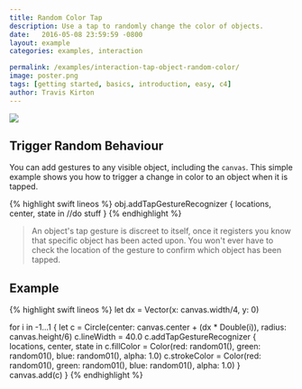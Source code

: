 ```yaml
---
title: Random Color Tap
description: Use a tap to randomly change the color of objects.
date:   2016-05-08 23:59:59 -0800
layout: example
categories: examples, interaction

permalink: /examples/interaction-tap-object-random-color/
image: poster.png
tags: [getting started, basics, introduction, easy, c4]
author: Travis Kirton
---
```

![](tap-object-random-color.png)

## Trigger Random Behaviour
You can add gestures to any visible object, including the `canvas`. This simple example shows you how to trigger a change in color to an object when it is tapped. 

{% highlight swift lineos %}
obj.addTapGestureRecognizer { locations, center, state in
    //do stuff
}
{% endhighlight %}

> An object's tap gesture is discreet to itself, once it registers you know that specific object has been acted upon. You won't ever have to check the location of the gesture to confirm which object has been tapped.

## Example
{% highlight swift lineos %}
let dx = Vector(x: canvas.width/4, y: 0)

for i in -1...1 {
    let c = Circle(center: canvas.center + (dx * Double(i)), radius: canvas.height/6)
    c.lineWidth = 40.0
    c.addTapGestureRecognizer { locations, center, state in
        c.fillColor = Color(red: random01(), green: random01(), blue: random01(), alpha: 1.0)
        c.strokeColor = Color(red: random01(), green: random01(), blue: random01(), alpha: 1.0)
    }
    canvas.add(c)
}
{% endhighlight %}
